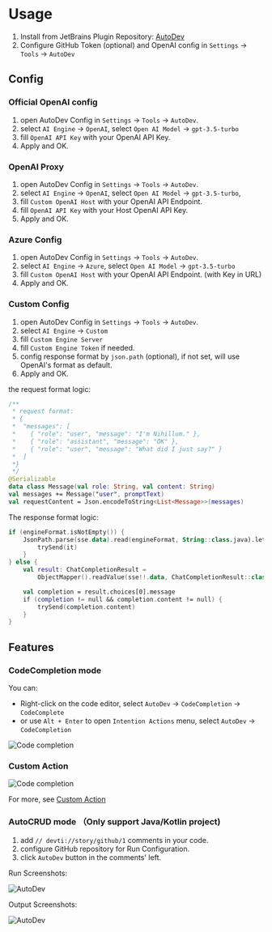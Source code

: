 # Usage

1. Install from JetBrains Plugin Repository: [AutoDev](https://plugins.jetbrains.com/plugin/21520-autodev)
2. Configure GitHub Token (optional) and OpenAI config in `Settings` -> `Tools` -> `AutoDev`

## Config

### Official OpenAI config

1. open AutoDev Config in `Settings` -> `Tools` -> `AutoDev`.
2. select `AI Engine` -> `OpenAI`, select `Open AI Model` -> `gpt-3.5-turbo`
3. fill `OpenAI API Key` with your OpenAI API Key.
4. Apply and OK.

### OpenAI Proxy

1. open AutoDev Config in `Settings` -> `Tools` -> `AutoDev`.
2. select `AI Engine` -> `OpenAI`, select `Open AI Model` -> `gpt-3.5-turbo`,
3. fill `Custom OpenAI Host` with your OpenAI API Endpoint.
4. fill `OpenAI API Key` with your Host OpenAI API Key.
5. Apply and OK.

### Azure Config

1. open AutoDev Config in `Settings` -> `Tools` -> `AutoDev`.
2. select `AI Engine` -> `Azure`, select `Open AI Model` -> `gpt-3.5-turbo`
3. fill `Custom OpenAI Host` with your OpenAI API Endpoint. (with Key in URL)
4. Apply and OK.

### Custom Config

1. open AutoDev Config in `Settings` -> `Tools` -> `AutoDev`.
2. select `AI Engine` -> `Custom`
3. fill `Custom Engine Server`
4. fill `Custom Engine Token` if needed.
5. config response format by `json.path` (optional), if not set, will use OpenAI's format as default.
6. Apply and OK.

the request format logic:

```kotlin
/**
 * request format:
 * {
 *  "messages": [
 *    { "role": "user", "message": "I'm Nihillum." },
 *    { "role": "assistant", "message": "OK" },
 *    { "role": "user", "message": "What did I just say?" }
 *  ]
 *}
 */
@Serializable
data class Message(val role: String, val content: String)
val messages += Message("user", promptText)
val requestContent = Json.encodeToString<List<Message>>(messages)
```

The response format logic:

```kotlin
if (engineFormat.isNotEmpty()) {
    JsonPath.parse(sse.data).read(engineFormat, String::class.java).let {
        trySend(it)
    }
} else {
    val result: ChatCompletionResult =
        ObjectMapper().readValue(sse!!.data, ChatCompletionResult::class.java)

    val completion = result.choices[0].message
    if (completion != null && completion.content != null) {
        trySend(completion.content)
    }
}
```

## Features

### CodeCompletion mode

You can:

- Right-click on the code editor, select `AutoDev` -> `CodeCompletion` -> `CodeComplete`
- or use `Alt + Enter` to open `Intention Actions` menu, select `AutoDev` -> `CodeCompletion`

![Code completion](https://unitmesh.cc/auto-dev/completion-mode.png)

### Custom Action

![Code completion](https://unitmesh.cc/auto-dev/custom-action.png)

For more, see [Custom Action](docs/custom-action.md)

### AutoCRUD mode （Only support Java/Kotlin project)

1. add `// devti://story/github/1` comments in your code.
2. configure GitHub repository for Run Configuration.
3. click `AutoDev` button in the comments' left.

Run Screenshots:

![AutoDev](https://unitmesh.cc/auto-dev/init-instruction.png)

Output Screenshots:

![AutoDev](https://unitmesh.cc/auto-dev/blog-controller.png)
